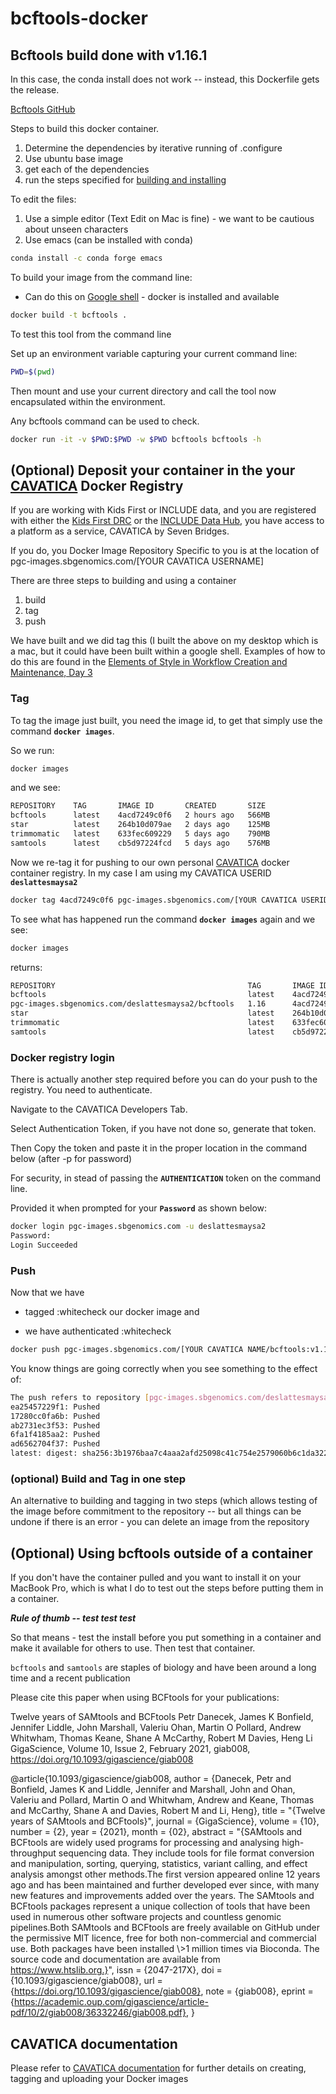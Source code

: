 # bcftools-docker
## Bcftools build done with v1.16.1

In this case, the conda install does not work -- instead, this Dockerfile gets the release.

[Bcftools GitHub](http://samtools.github.io/bcftools/)

Steps to build this docker container.
1. Determine the dependencies by iterative running of .configure
2. Use ubuntu base image
3. get each of the dependencies
4. run the steps specified for [building and installing](http://www.htslib.org/download/)

To edit the files:
1. Use a simple editor (Text Edit on Mac is fine) - we want to be cautious about unseen characters
2. Use emacs (can be installed with conda)
```bash
conda install -c conda forge emacs
```

To build your image from the command line:
* Can do this on [Google shell](https://shell.cloud.google.com) - docker is installed and available

```bash
docker build -t bcftools .
```

To test this tool from the command line 

Set up an environment variable capturing your current command line:
```bash
PWD=$(pwd)
```

Then mount and use your current directory and call the tool now encapsulated within the environment.

Any bcftools command can be used to check.

```bash
docker run -it -v $PWD:$PWD -w $PWD bcftools bcftools -h 
```

## (Optional) Deposit your container in the your [CAVATICA](cavatica.sbgenomics.com)  Docker Registry

If you are working with Kids First or INCLUDE data, and you are registered with either the [Kids First DRC](https://kidsfirstdrc.org/) or the [INCLUDE Data Hub](https://includedcc.org/), you have access to a platform as a service, CAVATICA by Seven Bridges.

If you do, you Docker Image Repository Specific to you is at the location of pgc-images.sbgenomics.com/[YOUR CAVATICA USERNAME]

There are three steps to building and using a container

1. build
2. tag
3. push

We have built and we did tag this (I built the above on my desktop which is a mac, but it could have been built within a google shell.  Examples of how to do this are found in the [Elements of Style in Workflow Creation and Maintenance, Day 3](https://github.com/NIH-NICHD/Kids-First-Elements-of-Style-Workflow-Creation-Maintenance/blob/main/classes/Building-A-Nextflow-Script/README.md#preamble-to-building-workflows-using-containers)

### Tag

To tag the image just built, you need the image id, to get that simply use the command **`docker images`**.

So we run:
```bash
docker images
```

and we see:

```bash
REPOSITORY    TAG       IMAGE ID       CREATED       SIZE
bcftools      latest    4acd7249c0f6   2 hours ago   566MB
star          latest    264b10d079ae   2 days ago    125MB
trimmomatic   latest    633fec609229   5 days ago    790MB
samtools      latest    cb5d97224fcd   5 days ago    576MB
```

Now we re-tag it for pushing to our own personal [CAVATICA](cavatica.sbgenomics.com) docker container registry.  In my case I am using my CAVATICA USERID **`deslattesmaysa2`**

```bash
docker tag 4acd7249c0f6 pgc-images.sbgenomics.com/[YOUR CAVATICA USERID]/bcftools:1.16
```

To see what has happened run the command **`docker images`** again and we see:

```bash
docker images
```

returns:

```bash
REPOSITORY                                           TAG       IMAGE ID       CREATED       SIZE
bcftools                                             latest    4acd7249c0f6   2 hours ago   566MB
pgc-images.sbgenomics.com/deslattesmaysa2/bcftools   1.16      4acd7249c0f6   2 hours ago   566MB
star                                                 latest    264b10d079ae   2 days ago    125MB
trimmomatic                                          latest    633fec609229   5 days ago    790MB
samtools                                             latest    cb5d97224fcd   5 days ago    576MB
```

### Docker registry login

There is actually another step required before you can do your push to the registry.  You need to authenticate.

Navigate to the CAVATICA Developers Tab.

Select Authentication Token, if you have not done so, generate that token.

Then Copy the token and paste it in the proper location in the command below (after -p for password)

For security, in stead of passing the **`AUTHENTICATION`** token on the command line.  

Provided it when prompted for your **`Password`** as shown below:

```bash
docker login pgc-images.sbgenomics.com -u deslattesmaysa2
Password: 
Login Succeeded
```


### Push

Now that we have

* tagged :whitecheck our docker image and

* we have authenticated :whitecheck 

```bash
docker push pgc-images.sbgenomics.com/[YOUR CAVATICA NAME/bcftools:v1.16
```

You know things are going correctly when you see something to the effect of:


```bash
The push refers to repository [pgc-images.sbgenomics.com/deslattesmaysa2/bcftools:v1.16]
ea25457229f1: Pushed 
17280cc0fa6b: Pushed 
ab2731ec3f53: Pushed 
6fa1f4185aa2: Pushed 
ad6562704f37: Pushed 
latest: digest: sha256:3b1976baa7c4aaa2afd25098c41c754e2579060b6c1da32282c45ac8a10293a9 size: 1373
```

### (optional) Build and Tag in one step

An alternative to building and tagging in two steps (which allows testing of the image before commitment to the repository -- but all things can be undone if there is an error - you can delete an image from the repository 

## (Optional) Using bcftools outside of a container

If you don't have the container pulled and you want to install it on your MacBook Pro,
which is what I do to test out the steps before putting them in a container.

***Rule of thumb -- test test test***

So that means - test the install before you put something in a container and make it
available for others to use.   Then test that container.

`bcftools` and `samtools` are staples of biology and have been around a long time and a recent publication

Please cite this paper when using BCFtools for your publications:

Twelve years of SAMtools and BCFtools
Petr Danecek, James K Bonfield, Jennifer Liddle, John Marshall, Valeriu Ohan, Martin O Pollard, Andrew Whitwham, Thomas Keane, Shane A McCarthy, Robert M Davies, Heng Li
GigaScience, Volume 10, Issue 2, February 2021, giab008, https://doi.org/10.1093/gigascience/giab008


@article{10.1093/gigascience/giab008,
    author = {Danecek, Petr and Bonfield, James K and Liddle, Jennifer and Marshall, John and Ohan, Valeriu and Pollard, Martin O and Whitwham, Andrew and Keane, Thomas and McCarthy, Shane A and Davies, Robert M and Li, Heng},
    title = "{Twelve years of SAMtools and BCFtools}",
    journal = {GigaScience},
    volume = {10},
    number = {2},
    year = {2021},
    month = {02},
    abstract = "{SAMtools and BCFtools are widely used programs for processing and analysing high-throughput sequencing data. They include tools for file format conversion and manipulation, sorting, querying, statistics, variant calling, and effect analysis amongst other methods.The first version appeared online 12 years ago and has been maintained and further developed ever since, with many new features and improvements added over the years. The SAMtools and BCFtools packages represent a unique collection of tools that have been used in numerous other software projects and countless genomic pipelines.Both SAMtools and BCFtools are freely available on GitHub under the permissive MIT licence, free for both non-commercial and commercial use. Both packages have been installed \\&gt;1 million times via Bioconda. The source code and documentation are available from https://www.htslib.org.}",
    issn = {2047-217X},
    doi = {10.1093/gigascience/giab008},
    url = {https://doi.org/10.1093/gigascience/giab008},
    note = {giab008},
    eprint = {https://academic.oup.com/gigascience/article-pdf/10/2/giab008/36332246/giab008.pdf},
}

## CAVATICA documentation

Please refer to [CAVATICA documentation](https://docs.cavatica.org/docs/upload-your-docker-image) for further details on creating, tagging and uploading your Docker images 
